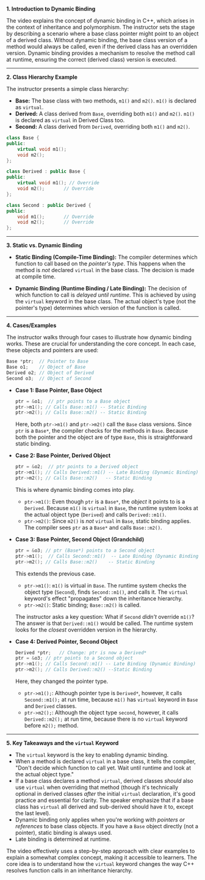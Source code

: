 **1. Introduction to Dynamic Binding**

The video explains the concept of dynamic binding in C++, which arises in the context of inheritance and polymorphism. The instructor sets the stage by describing a scenario where a base class pointer might point to an object of a derived class. Without dynamic binding, the base class version of a method would always be called, even if the derived class has an overridden version. Dynamic binding provides a mechanism to resolve the method call at runtime, ensuring the correct (derived class) version is executed.

---

**2. Class Hierarchy Example**

The instructor presents a simple class hierarchy:

- **Base:** The base class with two methods, `m1()` and `m2()`. `m1()` is declared as `virtual`.
- **Derived:** A class derived from `Base`, overriding both `m1()` and `m2()`. `m1()` is declared as `virtual` in Derived Class too.
- **Second:** A class derived from `Derived`, overriding both `m1()` and `m2()`.

```cpp
class Base {
public:
    virtual void m1();
    void m2();
};

class Derived : public Base {
public:
    virtual void m1(); // Override
    void m2();       // Override
};

class Second : public Derived {
public:
    void m1();       // Override
    void m2();       // Override
};
```

---

**3. Static vs. Dynamic Binding**

- **Static Binding (Compile-Time Binding):** The compiler determines which function to call based on the _pointer's type_. This happens when the method is _not_ declared `virtual` in the base class. The decision is made at compile time.

- **Dynamic Binding (Runtime Binding / Late Binding):** The decision of which function to call is _delayed until runtime_. This is achieved by using the `virtual` keyword in the base class. The actual object's type (not the pointer's type) determines which version of the function is called.

---

**4. Cases/Examples**

The instructor walks through four cases to illustrate how dynamic binding works. These are crucial for understanding the core concept. In each case, these objects and pointers are used:

```cpp
Base *ptr;  // Pointer to Base
Base o1;    // Object of Base
Derived o2; // Object of Derived
Second o3;  // Object of Second
```

- **Case 1: Base Pointer, Base Object**

  ```cpp
  ptr = &o1;  // ptr points to a Base object
  ptr->m1(); // Calls Base::m1() -- Static Binding
  ptr->m2(); // Calls Base::m2() -- Static Binding
  ```

  Here, both `ptr->m1()` and `ptr->m2()` call the `Base` class versions. Since `ptr` is a `Base*`, the compiler checks for the methods in `Base`. Because both the pointer and the object are of type `Base`, this is straightforward static binding.

- **Case 2: Base Pointer, Derived Object**

  ```cpp
  ptr = &o2;  // ptr points to a Derived object
  ptr->m1(); // Calls Derived::m1() -- Late Binding (Dynamic Binding)
  ptr->m2(); // Calls Base::m2()   -- Static Binding
  ```

  This is where dynamic binding comes into play.

  - `ptr->m1()`: Even though `ptr` is a `Base*`, the _object_ it points to is a `Derived`. Because `m1()` is `virtual` in `Base`, the runtime system looks at the actual object type (`Derived`) and calls `Derived::m1()`.
  - `ptr->m2()`: Since `m2()` is _not_ `virtual` in `Base`, static binding applies. The compiler sees `ptr` as a `Base*` and calls `Base::m2()`.

- **Case 3: Base Pointer, Second Object (Grandchild)**

  ```cpp
  ptr = &o3; // ptr (Base*) points to a Second object
  ptr->m1();  // Calls Second::m1()  -- Late Binding (Dynamic Binding)
  ptr->m2(); // Calls Base::m2()    -- Static Binding
  ```

  This extends the previous case.

  - `ptr->m1()`: `m1()` is virtual in `Base`. The runtime system checks the object type (`Second`), finds `Second::m1()`, and calls it. The `virtual` keyword's effect "propagates" down the inheritance hierarchy.
  - `ptr->m2()`: Static binding; `Base::m2()` is called.

  The instructor asks a key question: What if `Second` _didn't_ override `m1()`? The answer is that `Derived::m1()` would be called. The runtime system looks for the _closest_ overridden version in the hierarchy.

- **Case 4: Derived Pointer, Second Object**

  ```cpp
  Derived *ptr;   // Change: ptr is now a Derived*
  ptr = &o3; // ptr points to a Second object
  ptr->m1(); // Calls Second::m1() -- Late Binding (Dynamic Binding)
  ptr->m2(); // Calls Derived::m2() --Static Binding
  ```

  Here, they changed the pointer type.

  - `ptr->m1();`: Although pointer type is `Derived*`, however, it calls `Second::m1();` at run time, because `m1()` has `virtual` keyword in `Base` and `Derived` classes.
  - `ptr->m2();`: Although the object type `second`, however, it calls `Derived::m2();` at run time, because there is no `virtual` keyword before `m2();` method.

---

**5. Key Takeaways and the `virtual` Keyword**

- The `virtual` keyword is the key to enabling dynamic binding.
- When a method is declared `virtual` in a base class, it tells the compiler, "Don't decide which function to call yet. Wait until runtime and look at the actual object type."
- If a base class declares a method `virtual`, derived classes _should_ also use `virtual` when overriding that method (though it's technically optional in derived classes _after_ the initial `virtual` declaration, it's good practice and essential for clarity. The speaker emphasize that if a base class has `virtual` all derived and sub-derived should have it to, except the last level).
- Dynamic binding only applies when you're working with _pointers or references_ to base class objects. If you have a `Base` object directly (not a pointer), static binding is always used.
- Late binding is determined at runtime.

The video effectively uses a step-by-step approach with clear examples to explain a somewhat complex concept, making it accessible to learners. The core idea is to understand how the `virtual` keyword changes the way C++ resolves function calls in an inheritance hierarchy.
